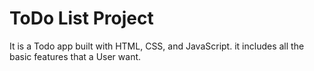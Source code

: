 # ToDo List Project

It is a Todo app built with HTML, CSS, and JavaScript. it includes all the basic features that a User want.

